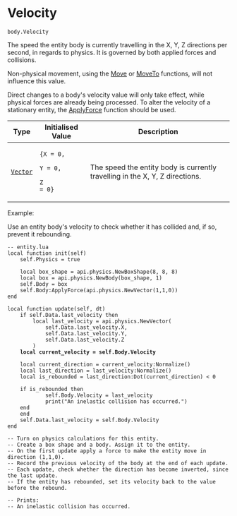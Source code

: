 # Velocity

`body.Velocity`

The speed the entity body is currently travelling in the X, Y, Z directions per second, in regards to physics. It is governed by both applied forces and collisions.&#x20;

Non-physical movement, using the [Move](../../../entity-api/entity/methods/move.md) or [MoveTo](../../../entity-api/entity/methods/moveto.md) functions, will not influence this value.

Direct changes to a body's velocity value will only take effect, while physical forces are already being processed. To alter the velocity of a stationary entity, the [ApplyForce](../methods/applyforce.md) function should be used.&#x20;

| Type                      | Initialised Value                                                                         | Description                                                                  |
| ------------------------- | ----------------------------------------------------------------------------------------- | ---------------------------------------------------------------------------- |
| [`Vector`](../../vector/) | <p><code>{X = 0,</code> </p><p>    <code>Y = 0,</code> </p><p>    <code>Z = 0}</code></p> | The speed the entity body is currently travelling in the X, Y, Z directions. |



Example:

Use an entity body's velocity to check whether it has collided and, if so, prevent it rebounding.

<pre class="language-lua"><code class="lang-lua">-- entity.lua
local function init(self)
    self.Physics = true
    
    local box_shape = api.physics.NewBoxShape(8, 8, 8) 
    local box = api.physics.NewBody(box_shape, 1)   
    self.Body = box   
    self.Body:ApplyForce(api.physics.NewVector(1,1,0))
end

local function update(self, dt)
    if self.Data.last_velocity then
        local last_velocity = api.physics.NewVector(
            self.Data.last_velocity.X, 
            self.Data.last_velocity.Y, 
       	    self.Data.last_velocity.Z
        )
<strong>	local current_velocity = self.Body.Velocity
</strong>	
	local current_direction = current_velocity:Normalize()
	local last_direction = last_velocity:Normalize()
	local is_rebounded = last_direction:Dot(current_direction) &#x3C; 0
		
	if is_rebounded then
            self.Body.Velocity = last_velocity 
            print("An inelastic collision has occurred.")
	end
    end
    self.Data.last_velocity = self.Body.Velocity
end 

-- Turn on physics calculations for this entity.
-- Create a box shape and a body. Assign it to the entity.
-- On the first update apply a force to make the entity move in direction (1,1,0).
-- Record the previous velocity of the body at the end of each update.
-- Each update, check whether the direction has become inverted, since the last update.
-- If the entity has rebounded, set its velocity back to the value before the rebound.

-- Prints:
-- An inelastic collision has occurred.
</code></pre>
